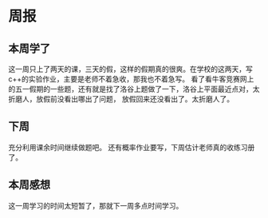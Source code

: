 # 周报
## 本周学了
这一周只上了两天的课，三天的假，这样的假期真的很爽。在学校的这两天，写c++的实验作业，主要是老师不着急收，那我也不着急写。
看了看牛客竞赛网上的五一假期的一些题，还有就是找了洛谷上题做了一下，洛谷上平面最近点对，太折磨人，放假前没看出哪出了问题，
放假回来还没看出了。太折磨人了。
## 下周
充分利用课余时间继续做题吧。
还有概率作业要写，下周估计老师真的收练习册了。
## 本周感想
这一周学习的时间太短暂了，那就下一周多点时间学习。
